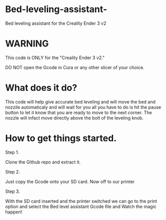 # Bed-leveling-assistant-
Bed leveling assistant for the Creality Ender 3 v2

# WARNING 
This code is ONLY for the "Creality Ender 3 v2."


DO NOT open the Gcode in Cura or any other slicer of your choice.

# What does it do?

This code will help give accurate bed leveling and will move the bed and nozzile automaticaly and will wait for you all you have to do is hit the pause button to let it know that you are ready to move to the next corner. The nozzle will infact move directly above the bolt of the leveling knob.

# How to get things started.

Step 1.

Clone the Github repo and extract it.

Step 2.

Just copy the Gcode onto your SD card. Now off to our printer

Step 3.

With the SD card inserted and the printer switched we can go to the print option and select the Bed level assistant Gcode file and Watch the magic happen!



